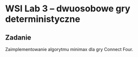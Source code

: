 # WSI Lab 3 – dwuosobowe gry deterministyczne
## Zadanie 
Zaimplementowanie algorytmu minimax dla gry Connect Four.
